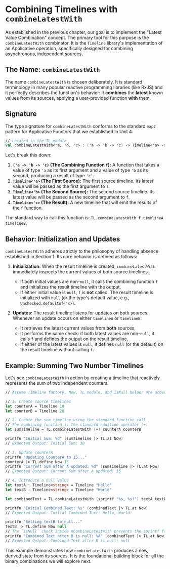 # Combining Timelines with `combineLatestWith`

As established in the previous chapter, our goal is to implement the "Latest Value Combination" concept. The primary tool for this purpose is the `combineLatestWith` combinator. It is the `Timeline` library's implementation of an Applicative operation, specifically designed for combining asynchronous, independent sources.

## The Name: `combineLatestWith`

The name `combineLatestWith` is chosen deliberately. It is standard terminology in many popular reactive programming libraries (like RxJS) and it perfectly describes the function's behavior: it **combines** the **latest** known values from its sources, applying a user-provided function **with** them.

## Signature

The type signature for `combineLatestWith` conforms to the standard `map2` pattern for Applicative Functors that we established in Unit 4.

```fsharp
// Located in the TL module
val combineLatestWith<'a, 'b, 'c> : ('a -> 'b -> 'c) -> Timeline<'a> -> Timeline<'b> -> Timeline<'c>
```

Let's break this down:

1.  **`('a -> 'b -> 'c)` (The Combining Function `f`):** A function that takes a value of type `'a` as its first argument and a value of type `'b` as its second, producing a result of type `'c'`.
2.  **`Timeline<'a>` (The First Source):** The first source timeline. Its latest value will be passed as the first argument to `f`.
3.  **`Timeline<'b>` (The Second Source):** The second source timeline. Its latest value will be passed as the second argument to `f`.
4.  **`Timeline<'c>` (The Result):** A new timeline that will emit the results of the `f` function.

The standard way to call this function is: `TL.combineLatestWith f timelineA timelineB`.

## Behavior: Initialization and Updates

`combineLatestWith` adheres strictly to the philosophy of handling absence established in Section 1. Its core behavior is defined as follows:

1.  **Initialization:** When the result timeline is created, `combineLatestWith` immediately inspects the current values of both source timelines.
    * If both initial values are non-`null`, it calls the combining function `f` and initializes the result timeline with the output.
    * If either initial value is `null`, `f` is **not** called. The result timeline is initialized with `null` (or the type's default value, e.g., `Unchecked.defaultof<'c>`).

2.  **Updates:** The result timeline listens for updates on both sources. Whenever an update occurs on either `timelineA` or `timelineB`:
    * It retrieves the latest current values from **both** sources.
    * It performs the same check: if both latest values are non-`null`, it calls `f` and defines the output on the result timeline.
    * If either of the latest values is `null`, it defines `null` (or the default) on the result timeline without calling `f`.

## Example: Summing Two Number Timelines

Let's see `combineLatestWith` in action by creating a timeline that reactively represents the sum of two independent counters.

```fsharp
// Assume Timeline factory, Now, TL module, and isNull helper are accessible

// 1. Create source timelines
let counterA = Timeline 10
let counterB = Timeline 20

// 2. Create the sum timeline using the standard function call
// The combining function is the standard addition operator (+)
let sumTimeline = TL.combineLatestWith (+) counterA counterB

printfn "Initial Sum: %d" (sumTimeline |> TL.at Now)
// Expected Output: Initial Sum: 30

// 3. Update counterA
printfn "Updating CounterA to 15..."
counterA |> TL.define Now 15
printfn "Current Sum after A updated: %d" (sumTimeline |> TL.at Now)
// Expected Output: Current Sum after A updated: 35

// 4. Introduce a null value
let textA : Timeline<string> = Timeline "Hello"
let textB : Timeline<string> = Timeline "World"

let combinedText = TL.combineLatestWith (sprintf "%s, %s!") textA textB

printfn "Initial Combined Text: %s" (combinedText |> TL.at Now)
// Expected Output: Initial Combined Text: Hello, World!

printfn "Setting textB to null..."
textB |> TL.define Now null
// The `isNull` check inside nCombineLatestWith prevents the sprintf function from being called
printfn "Combined Text after B is null: %A" (combinedText |> TL.at Now)
// Expected Output: Combined Text after B is null: null
```

This example demonstrates how `combineLatestWith` produces a new, derived state from its sources. It is the foundational building block for all the binary combinations we will explore next.